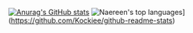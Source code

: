 [![Anurag's GitHub stats](https://github-readme-stats.vercel.app/api?username=Kockiee&show_icons=true&theme=merko)](https://github.com/Kockiee/github-readme-stats)
![Naereen's top languages](https://github-readme-stats.vercel.app/api/top-langs/?username=Kockiee&theme=blue-green)](https://github.com/Kockiee/github-readme-stats)
